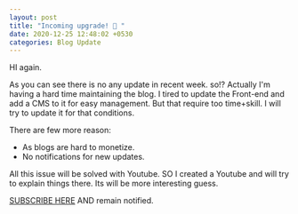 ```yaml
---
layout: post
title: "Incoming upgrade! 🎉 "
date: 2020-12-25 12:48:02 +0530
categories: Blog Update
---
```


HI again.

As you can see there is no any update in recent week. so!? Actually I'm having a hard time maintaining the blog. I tired to update the Front-end and add a CMS to it for easy management. But that require too time+skill. I will try to update it for that conditions.

There are few more reason:
 - As blogs are hard to monetize.
 - No notifications for new updates.

All this issue will be solved with Youtube. SO I created a Youtube and will try to explain things there. Its will be more interesting guess.

[SUBSCRIBE HERE](https://www.youtube.com/channel/UC0xLokNwyYbadvNRnGH389Q) AND remain notified.
